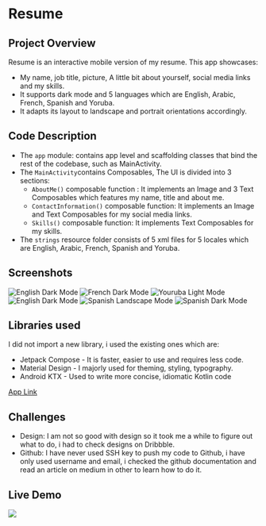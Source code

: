 # Resume

## Project Overview
Resume is an interactive mobile version of my resume. This app showcases:
- My name, job title, picture, A little bit about yourself, social media links and my skills.
- It supports dark mode and 5 languages which are English, Arabic, French, Spanish and Yoruba.
- It adapts its layout to landscape and portrait orientations accordingly.

## Code Description
- The `app` module: contains app level and scaffolding classes that bind the rest of the codebase, such as MainActivity.
- The `MainActivity`contains Composables, The UI is divided into 3 sections:
  - `AboutMe()` composable function : It implements an Image and 3 Text Composables which features my name, title and about me.
  - `ContactInformation()` composable function: It implements an Image and Text Composables for my social media links.
  - `Skills()` composable function: It implements Text Composables for my skills.
- The `strings` resource folder consists of 5 xml files for 5 locales which are English, Arabic, French, Spanish and Yoruba.

## Screenshots
![English Dark Mode](https://user-images.githubusercontent.com/51162743/200109636-ed93030c-86e3-435f-9004-4ae50d1e315e.png)
![French Dark Mode](https://user-images.githubusercontent.com/51162743/200109647-9e8692a9-1880-4a16-870c-ea00d12048bf.png)
![Youruba Light Mode](https://user-images.githubusercontent.com/51162743/200109650-36e12a33-37bd-48af-ac03-7d7d2a9adbb4.png)
![English Dark Mode](https://user-images.githubusercontent.com/51162743/200109670-4a6c9273-2ea5-4713-be78-e50411422f4c.png)
![Spanish Landscape Mode](https://user-images.githubusercontent.com/51162743/200109664-4c3fddc1-f739-4e8c-89ec-294e6a8faac7.png)
![Spanish Dark Mode](https://user-images.githubusercontent.com/51162743/200109658-998e5104-7112-4449-a0ac-0a84e1e9a8d7.png)
 
## Libraries used
I did not import a new library, i used the existing ones which are:
- Jetpack Compose - It is faster, easier to use and requires less code.
- Material Design - I majorly used for theming, styling, typography.
- Android KTX - Used to write more concise, idiomatic Kotlin code

[App Link](https://drive.google.com/file/d/1mnJqV0h2PcZwlgGnFBqrK-xrl8E8UtTX/view?usp=sharing)

## Challenges
- Design: I am not so good with design so it took me a while to figure out what to do, i had to check designs on Dribbble.
- Github: I have never used SSH key to push my code to Github, i have only used username and email, i checked the github documentation and read an article on medium in other to learn how to do it.

## Live Demo
[<img src="https://user-images.githubusercontent.com/51162743/200105989-f3cb52e3-f43f-4b81-8de0-1e9377798a2d.png">](https://appetize.io/app/7hfdhmp6huk3dwyi3wns5fvcy4?device=pixel4&osVersion=11.0&scale=75)
